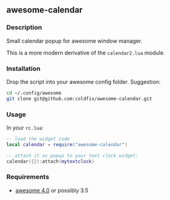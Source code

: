 ## awesome-calendar

### Description

Small calendar popup for awesome window manager.

This is a more modern derivative of the `calendar2.lua` module.

### Installation

Drop the script into your awesome config folder. Suggestion:

```bash
cd ~/.config/awesome
git clone git@github.com:coldfix/awesome-calendar.git
```


### Usage

In your `rc.lua`:

```lua
-- load the widget code
local calendar = require("awesome-calendar")

-- attach it as popup to your text clock widget:
calendar({}):attach(mytextclock)
```


### Requirements

* [awesome 4.0](http://awesome.naquadah.org/) or possibly 3.5
